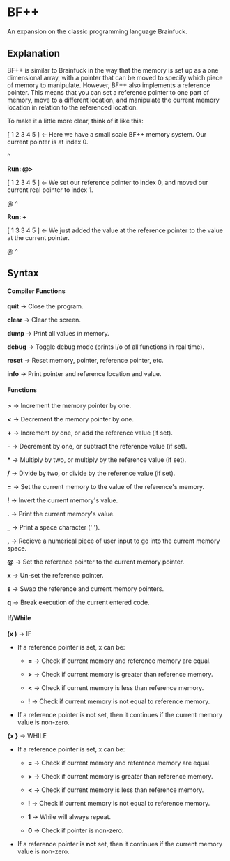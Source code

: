 # BF++
An expansion on the classic programming language Brainfuck.

## Explanation

BF++ is similar to Brainfuck in the way that the memory is set up as a one dimensional array, with a pointer that can be moved to specify which piece of memory to manipulate. However, BF++ also implements a reference pointer. This means that you can set a reference pointer to one part of memory, move to a different location, and manipulate the current memory location in relation to the referenced location.

To make it a little more clear, think of it like this:

[ 1 2 3 4 5 ] <- Here we have a small scale BF++ memory system. Our current pointer is at index 0.

  ^
  
**Run: @>**

[ 1 2 3 4 5 ] <- We set our reference pointer to index 0, and moved our current real pointer to index 1.

  @ ^
  
**Run: +**

[ 1 3 3 4 5 ] <- We just added the value at the reference pointer to the value at the current pointer.

  @ ^

## Syntax

#### Compiler Functions

**quit** -> Close the program.

**clear** -> Clear the screen.

**dump** -> Print all values in memory.

**debug** -> Toggle debug mode (prints i/o of all functions in real time).

**reset** -> Reset memory, pointer, reference pointer, etc.

**info** -> Print pointer and reference location and value.

#### Functions

**>** -> Increment the memory pointer by one.

**<** -> Decrement the memory pointer by one.

**+** -> Increment by one, or add the reference value (if set).

**-** -> Decrement by one, or subtract the reference value (if set).

**\*** -> Multiply by two, or multiply by the reference value (if set).

**/** -> Divide by two, or divide by the reference value (if set).

**=** -> Set the current memory to the value of the reference's memory.

**!** -> Invert the current memory's value.

**.** -> Print the current memory's value.

**\_** -> Print a space character (' ').

**,** -> Recieve a numerical piece of user input to go into the current memory space.

**@** -> Set the reference pointer to the current memory pointer.

**x** -> Un-set the reference pointer.

**s** -> Swap the reference and current memory pointers.

**q** -> Break execution of the current entered code.

#### If/While

**(x )** -> IF

- If a reference pointer is set, x can be:

  - **=** -> Check if current memory and reference memory are equal.
  
  - **>** -> Check if current memory is greater than reference memory.
  
  - **<** -> Check if current memory is less than reference memory.
  
  - **!** -> Check if current memory is not equal to reference memory.
  
- If a reference pointer is **not** set, then it continues if the current memory value is non-zero.

**{x }** -> WHILE

- If a reference pointer is set, x can be:

  - **=** -> Check if current memory and reference memory are equal.
  
  - **>** -> Check if current memory is greater than reference memory.
  
  - **<** -> Check if current memory is less than reference memory.
  
  - **!** -> Check if current memory is not equal to reference memory.
  
  - **1** -> While will always repeat.
  
  - **0** -> Check if pointer is non-zero.
  
- If a reference pointer is **not** set, then it continues if the current memory value is non-zero.
